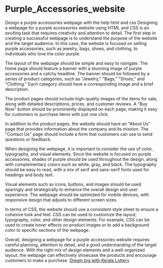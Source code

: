 # Purple_Accessories_website
Design a purple accessories webpage with the help html and css
Designing a webpage for a purple accessories website using HTML and CSS is an exciting task that requires creativity and attention to detail. The first step in creating a successful webpage is to understand the purpose of the website and the target audience. In this case, the website is focused on selling purple accessories, such as jewelry, bags, shoes, and clothing, to individuals who love the color purple.

The layout of the webpage should be simple and easy to navigate. The home page should feature a banner with a stunning image of purple accessories and a catchy headline. The banner should be followed by a series of product categories, such as "Jewelry," "Bags," "Shoes," and "Clothing." Each category should have a corresponding image and a brief description.

The product pages should include high-quality images of the items for sale, along with detailed descriptions, prices, and customer reviews. A "Buy Now" button should be prominently displayed on each page, making it easy for customers to purchase items with just one click.

In addition to the product pages, the website should have an "About Us" page that provides information about the company and its mission. The "Contact Us" page should include a form that customers can use to send questions or feedback.

When designing the webpage, it is important to consider the use of color, typography, and visual elements. Since the website is focused on purple accessories, shades of purple should be used throughout the design, along with complementary colors such as white, gray, and black. The typography should be easy to read, with a mix of serif and sans-serif fonts used for headings and body text.

Visual elements such as icons, buttons, and images should be used sparingly and strategically to enhance the overall design and user experience. The webpage should be optimized for mobile devices, with responsive design that adjusts to different screen sizes.

In terms of CSS, the website should use a consistent style sheet to ensure a cohesive look and feel. CSS can be used to customize the layout, typography, color, and other design elements. For example, CSS can be used to create hover effects on product images or to add a background color to specific sections of the webpage.

Overall, designing a webpage for a purple accessories website requires careful planning, attention to detail, and a good understanding of the target audience. With the right mix of design elements and a well-organized layout, the webpage can effectively showcase the products and encourage customers to make a purchase.
[Dream big with Kerala Lottery](https://www.lotteryustad.in/)
